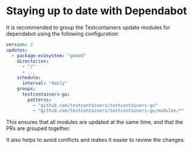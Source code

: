 # Staying up to date with Dependabot

It is recommended to group the Testcontainers update modules for dependabot using the following configuration:

```yaml
version: 2
updates:
  - package-ecosystem: "gomod"
    directories:
      - "/"
      - ...
    schedule:
      interval: "daily"
    groups:
      testcontainers-go:
        patterns:
          - "github.com/testcontainers/testcontainers-go"
          - "github.com/testcontainers/testcontainers-go/modules/*"
```

This ensures that all modules are updated at the same time, and that the PRs are grouped together. 

It also helps to avoid conflicts and makes it easier to review the changes.
